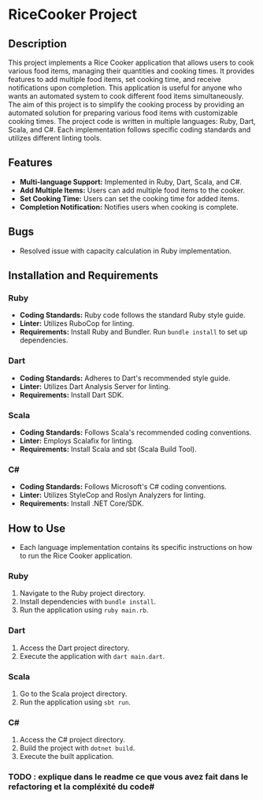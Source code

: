 # RiceCooker Project

## Description
This project implements a Rice Cooker application that allows users to cook various food items, managing their quantities and cooking times. It provides features to add multiple food items, set cooking time, and receive notifications upon completion.
This application is useful for anyone who wants an automated system to cook different food items simultaneously.
The aim of this project is to simplify the cooking process by providing an automated solution for preparing various food items with customizable cooking times.
The project code is written in multiple languages: Ruby, Dart, Scala, and C#. Each implementation follows specific coding standards and utilizes different linting tools.

## Features
- **Multi-language Support:** Implemented in Ruby, Dart, Scala, and C#.
- **Add Multiple Items:** Users can add multiple food items to the cooker.
- **Set Cooking Time:** Users can set the cooking time for added items.
- **Completion Notification:** Notifies users when cooking is complete.

## Bugs
- Resolved issue with capacity calculation in Ruby implementation.

## Installation and Requirements

### Ruby
- **Coding Standards:** Ruby code follows the standard Ruby style guide.
- **Linter:** Utilizes RuboCop for linting.
- **Requirements:** Install Ruby and Bundler. Run `bundle install` to set up dependencies.

### Dart
- **Coding Standards:** Adheres to Dart's recommended style guide.
- **Linter:** Utilizes Dart Analysis Server for linting.
- **Requirements:** Install Dart SDK.

### Scala
- **Coding Standards:** Follows Scala's recommended coding conventions.
- **Linter:** Employs Scalafix for linting.
- **Requirements:** Install Scala and sbt (Scala Build Tool).

### C#
- **Coding Standards:** Follows Microsoft's C# coding conventions.
- **Linter:** Utilizes StyleCop and Roslyn Analyzers for linting.
- **Requirements:** Install .NET Core/SDK.

## How to Use
- Each language implementation contains its specific instructions on how to run the Rice Cooker application.

### Ruby
1. Navigate to the Ruby project directory.
2. Install dependencies with `bundle install`.
3. Run the application using `ruby main.rb`.

### Dart
1. Access the Dart project directory.
2. Execute the application with `dart main.dart`.

### Scala
1. Go to the Scala project directory.
2. Run the application using `sbt run`.

### C#
1. Access the C# project directory.
2. Build the project with `dotnet build`.
3. Execute the built application.

### TODO : explique dans le readme ce que vous avez fait dans le refactoring et la compléxité du code#

